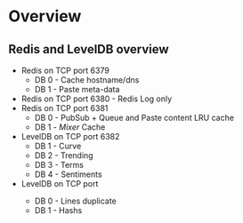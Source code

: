 Overview
========

Redis and LevelDB overview
--------------------------

* Redis on TCP port 6379
    - DB 0 - Cache hostname/dns
    - DB 1 - Paste meta-data
* Redis on TCP port 6380 - Redis Log only
* Redis on TCP port 6381
    - DB 0 - PubSub + Queue and Paste content LRU cache
    - DB 1 - _Mixer_ Cache
* LevelDB on TCP port 6382
    - DB 1 - Curve
    - DB 2 - Trending
    - DB 3 - Terms
    - DB 4 - Sentiments
* LevelDB on TCP port <year>
    - DB 0 - Lines duplicate
    - DB 1 - Hashs

